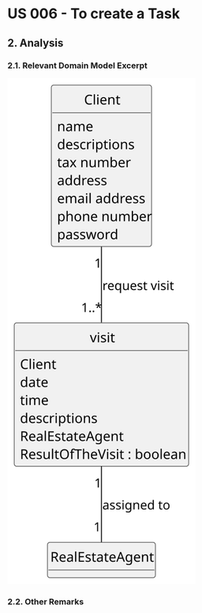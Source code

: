 # US 006 - To create a Task 

## 2. Analysis

### 2.1. Relevant Domain Model Excerpt 

![Domain Model](svg/us015-domain-model.svg)

### 2.2. Other Remarks
